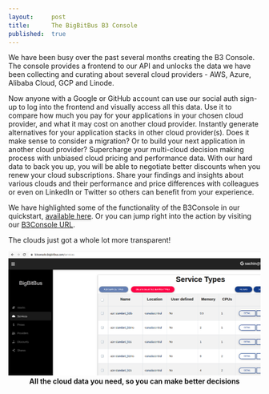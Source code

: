 ```yaml
---
layout:     post
title:      The BigBitBus B3 Console
published:  true
---
```


We have been busy over the past several months creating the B3 Console. The console provides a frontend to our API and unlocks the data we have been collecting and curating about several cloud providers - AWS, Azure, Alibaba Cloud, GCP and Linode. 

Now anyone with a Google or GitHub account can use our social auth sign-up to log into the frontend and visually access all this data. Use it to compare how much you pay for your applications in your chosen cloud provider, and what it may cost on another cloud provider. Instantly generate alternatives for your application stacks in other cloud provider(s). Does it make sense to consider a migration? Or to build your next application in another cloud provider? Supercharge your multi-cloud decision making process with unbiased cloud pricing and performance data. With our hard data to back you up, you will be able to negotiate better discounts when you renew your cloud subscriptions. Share your findings and insights about various clouds and their performance and price differences with colleagues or even on LinkedIn or Twitter so others can benefit from your experience.

We have highlighted some of the functionality of the B3Console in our quickstart, [available here](https://www.bigbitbus.com/frontend-documentation/). Or you can jump right into the action by visiting our [B3Console URL](https://b3console.bigbitbus.com/login).

The clouds just got a whole lot more transparent!

<p align="center">
 <img src="/assets/post12/servicetypes.png">
 <b>All the cloud data you need, so you can make better decisions </b>
 </p>

